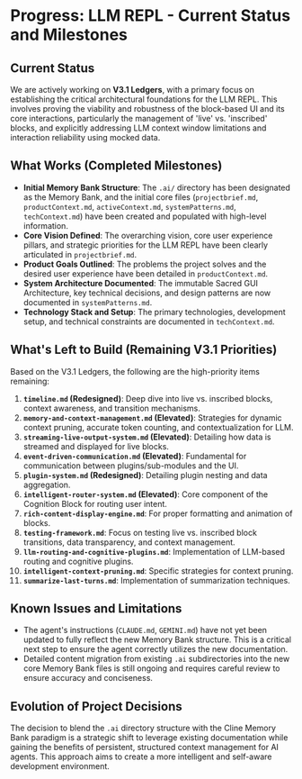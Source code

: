 # Progress: LLM REPL - Current Status and Milestones

## Current Status

We are actively working on **V3.1 Ledgers**, with a primary focus on establishing the critical architectural foundations for the LLM REPL. This involves proving the viability and robustness of the block-based UI and its core interactions, particularly the management of 'live' vs. 'inscribed' blocks, and explicitly addressing LLM context window limitations and interaction reliability using mocked data.

## What Works (Completed Milestones)

*   **Initial Memory Bank Structure**: The `.ai/` directory has been designated as the Memory Bank, and the initial core files (`projectbrief.md`, `productContext.md`, `activeContext.md`, `systemPatterns.md`, `techContext.md`) have been created and populated with high-level information.
*   **Core Vision Defined**: The overarching vision, core user experience pillars, and strategic priorities for the LLM REPL have been clearly articulated in `projectbrief.md`.
*   **Product Goals Outlined**: The problems the project solves and the desired user experience have been detailed in `productContext.md`.
*   **System Architecture Documented**: The immutable Sacred GUI Architecture, key technical decisions, and design patterns are now documented in `systemPatterns.md`.
*   **Technology Stack and Setup**: The primary technologies, development setup, and technical constraints are documented in `techContext.md`.

## What's Left to Build (Remaining V3.1 Priorities)

Based on the V3.1 Ledgers, the following are the high-priority items remaining:

1.  **`timeline.md` (Redesigned)**: Deep dive into live vs. inscribed blocks, context awareness, and transition mechanisms.
2.  **`memory-and-context-management.md` (Elevated)**: Strategies for dynamic context pruning, accurate token counting, and contextualization for LLM.
3.  **`streaming-live-output-system.md` (Elevated)**: Detailing how data is streamed and displayed for live blocks.
4.  **`event-driven-communication.md` (Elevated)**: Fundamental for communication between plugins/sub-modules and the UI.
5.  **`plugin-system.md` (Redesigned)**: Detailing plugin nesting and data aggregation.
6.  **`intelligent-router-system.md` (Elevated)**: Core component of the Cognition Block for routing user intent.
7.  **`rich-content-display-engine.md`**: For proper formatting and animation of blocks.
8.  **`testing-framework.md`**: Focus on testing live vs. inscribed block transitions, data transparency, and context management.
9.  **`llm-routing-and-cognitive-plugins.md`**: Implementation of LLM-based routing and cognitive plugins.
10. **`intelligent-context-pruning.md`**: Specific strategies for context pruning.
11. **`summarize-last-turns.md`**: Implementation of summarization techniques.

## Known Issues and Limitations

*   The agent's instructions (`CLAUDE.md`, `GEMINI.md`) have not yet been updated to fully reflect the new Memory Bank structure. This is a critical next step to ensure the agent correctly utilizes the new documentation.
*   Detailed content migration from existing `.ai` subdirectories into the new core Memory Bank files is still ongoing and requires careful review to ensure accuracy and conciseness.

## Evolution of Project Decisions

The decision to blend the `.ai` directory structure with the Cline Memory Bank paradigm is a strategic shift to leverage existing documentation while gaining the benefits of persistent, structured context management for AI agents. This approach aims to create a more intelligent and self-aware development environment.
